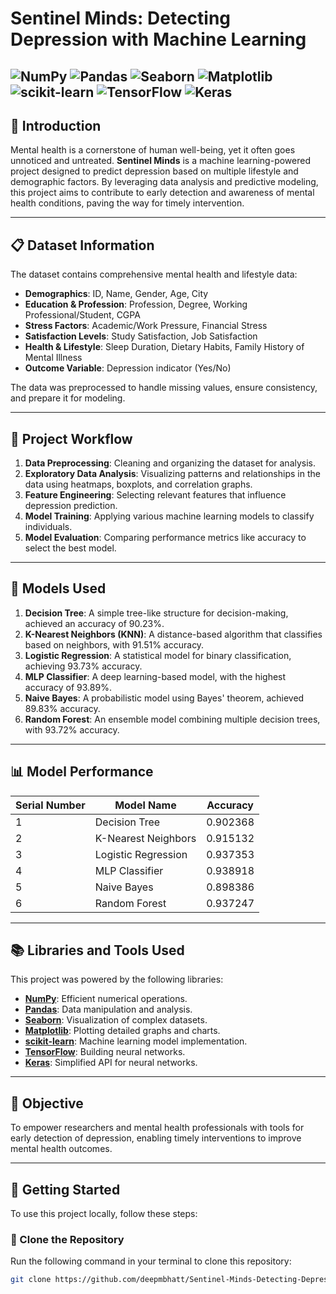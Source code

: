 # Sentinel Minds: Detecting Depression with Machine Learning  
![NumPy](https://img.shields.io/badge/NumPy-1.24.0-blue)
![Pandas](https://img.shields.io/badge/Pandas-1.5.3-green)
![Seaborn](https://img.shields.io/badge/Seaborn-0.11.2-yellowgreen)
![Matplotlib](https://img.shields.io/badge/Matplotlib-3.7.1-red)
![scikit-learn](https://img.shields.io/badge/scikit--learn-1.2.0-blueviolet)
![TensorFlow](https://img.shields.io/badge/TensorFlow-2.13.0-orange)
![Keras](https://img.shields.io/badge/Keras-2.6.0-red)
---

## 🌟 Introduction  
Mental health is a cornerstone of human well-being, yet it often goes unnoticed and untreated. **Sentinel Minds** is a machine learning-powered project designed to predict depression based on multiple lifestyle and demographic factors. By leveraging data analysis and predictive modeling, this project aims to contribute to early detection and awareness of mental health conditions, paving the way for timely intervention.

---

## 📋 Dataset Information  

The dataset contains comprehensive mental health and lifestyle data:  
- **Demographics**: ID, Name, Gender, Age, City  
- **Education & Profession**: Profession, Degree, Working Professional/Student, CGPA  
- **Stress Factors**: Academic/Work Pressure, Financial Stress  
- **Satisfaction Levels**: Study Satisfaction, Job Satisfaction  
- **Health & Lifestyle**: Sleep Duration, Dietary Habits, Family History of Mental Illness  
- **Outcome Variable**: Depression indicator (Yes/No)  

The data was preprocessed to handle missing values, ensure consistency, and prepare it for modeling.

---

## 🚀 Project Workflow  

1. **Data Preprocessing**: Cleaning and organizing the dataset for analysis.  
2. **Exploratory Data Analysis**: Visualizing patterns and relationships in the data using heatmaps, boxplots, and correlation graphs.  
3. **Feature Engineering**: Selecting relevant features that influence depression prediction.  
4. **Model Training**: Applying various machine learning models to classify individuals.  
5. **Model Evaluation**: Comparing performance metrics like accuracy to select the best model.  

---

## 🔬 Models Used  

1. **Decision Tree**: A simple tree-like structure for decision-making, achieved an accuracy of 90.23%.  
2. **K-Nearest Neighbors (KNN)**: A distance-based algorithm that classifies based on neighbors, with 91.51% accuracy.  
3. **Logistic Regression**: A statistical model for binary classification, achieving 93.73% accuracy.  
4. **MLP Classifier**: A deep learning-based model, with the highest accuracy of 93.89%.  
5. **Naive Bayes**: A probabilistic model using Bayes' theorem, achieved 89.83% accuracy.  
6. **Random Forest**: An ensemble model combining multiple decision trees, with 93.72% accuracy.  

---

## 📊 Model Performance  

| **Serial Number** | **Model Name**            | **Accuracy** |
|--------------------|---------------------------|--------------|
| 1                  | Decision Tree            | 0.902368     |
| 2                  | K-Nearest Neighbors      | 0.915132     |
| 3                  | Logistic Regression      | 0.937353     |
| 4                  | MLP Classifier           | 0.938918     |
| 5                  | Naive Bayes              | 0.898386     |
| 6                  | Random Forest            | 0.937247     |

---

## 📚 Libraries and Tools Used  

This project was powered by the following libraries:  
- **[NumPy](https://numpy.org/)**: Efficient numerical operations.  
- **[Pandas](https://pandas.pydata.org/)**: Data manipulation and analysis.  
- **[Seaborn](https://seaborn.pydata.org/)**: Visualization of complex datasets.  
- **[Matplotlib](https://matplotlib.org/)**: Plotting detailed graphs and charts.  
- **[scikit-learn](https://scikit-learn.org/)**: Machine learning model implementation.  
- **[TensorFlow](https://www.tensorflow.org/)**: Building neural networks.  
- **[Keras](https://keras.io/)**: Simplified API for neural networks.  

---

## 🎯 Objective  

To empower researchers and mental health professionals with tools for early detection of depression, enabling timely interventions to improve mental health outcomes.  

---

## 🔧 Getting Started  

To use this project locally, follow these steps:  

### 📂 Clone the Repository  

Run the following command in your terminal to clone this repository:  

```bash
git clone https://github.com/deepmbhatt/Sentinel-Minds-Detecting-Depression-with-Machine-Learning.git
